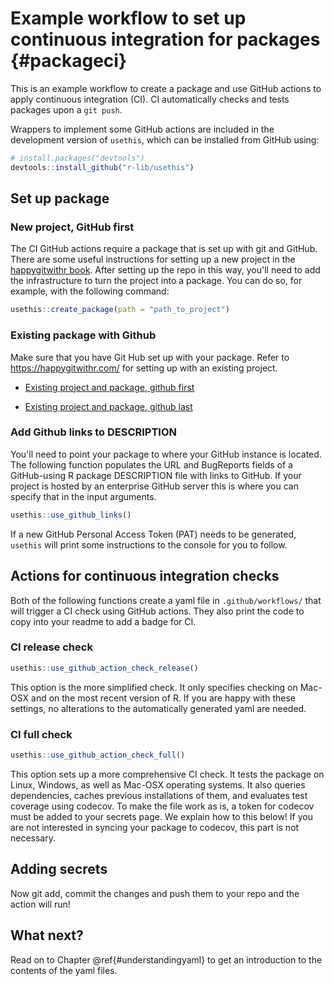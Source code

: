 

# Example workflow to set up continuous integration for packages {#packageci}



This is an example workflow to create a package and use GitHub actions to apply continuous integration (CI). 
CI automatically checks and tests packages upon a `git push`.

Wrappers to implement some GitHub actions are included in the development version of `usethis`, which can be installed from GitHub using:


```r
# install.packages("devtools")
devtools::install_github("r-lib/usethis")
```

## Set up package 

### New project, GitHub first

The CI GitHub actions require a package that is set up with git and GitHub. 
There are some useful instructions for setting up a new project in the [happygitwithr book](https://happygitwithr.com/new-GitHub-first.html#new-GitHub-first). 
After setting up the repo in this way, you'll need to add the infrastructure to turn the project into a package. 
You can do so, for example, with the following command:


```r
usethis::create_package(path = "path_to_project")
```

### Existing package with Github

Make sure that you have Git Hub set up with your package. Refer to https://happygitwithr.com/ for setting up with an existing project.

- [Existing project and package, github first](https://happygitwithr.com/existing-github-first.html#existing-github-first)

- [Existing project and package, github last](https://happygitwithr.com/existing-github-last.html#existing-github-last)

### Add Github links to DESCRIPTION

You'll need to point your package to where your GitHub instance is located. 
The following function populates the URL and BugReports fields of a GitHub-using R package DESCRIPTION file with links to GitHub. 
If your project is hosted by an enterprise GitHub server this is where you can specify that in the input arguments. 


```r
usethis::use_github_links()
```

If a new GitHub Personal Access Token (PAT) needs to be generated, `usethis` will print some instructions to the console for you to follow. 

## Actions for continuous integration checks

Both of the following functions create a yaml file in `.github/workflows/` that will trigger a CI check using GitHub actions. 
They also print the code to copy into your readme to add a badge for CI.

### CI release check


```r
usethis::use_github_action_check_release()
```

This option is the more simplified check. It only specifies checking on Mac-OSX and on the most recent version of R. 
If you are happy with these settings, no alterations to the automatically generated yaml are needed. 

### CI full check


```r
usethis::use_github_action_check_full()
```

This option sets up a more comprehensive CI check. 
It tests the package on Linux, Windows, as well as Mac-OSX operating systems. 
It also queries dependencies, caches previous installations of them, and evaluates test coverage using codecov. 
To make the file work as is, a token for codecov must be added to your secrets page. 
We explain how to this below!
If you are not interested in syncing your package to codecov, this part is not necessary. 

## Adding secrets




Now git add, commit the changes and push them to your repo and the action will run! 

## What next?

Read on to Chapter \@ref{#understandingyaml} to get an introduction to the contents of the yaml files. 
